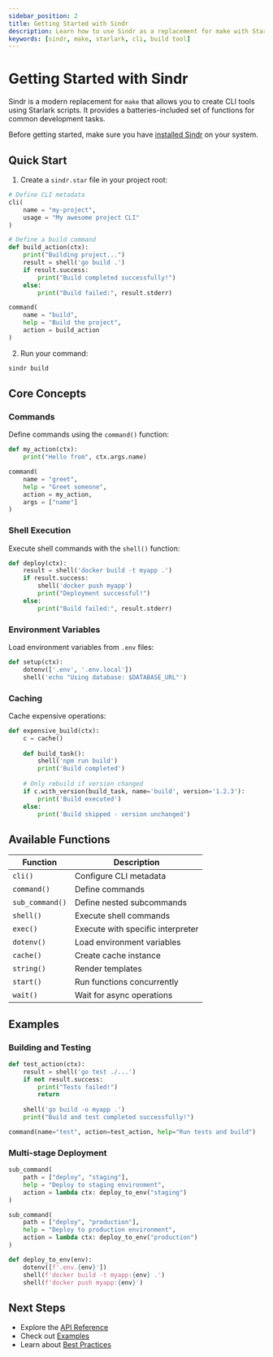 ```yaml
---
sidebar_position: 2
title: Getting Started with Sindr
description: Learn how to use Sindr as a replacement for make with Starlark scripts
keywords: [sindr, make, starlark, cli, build tool]
---
```


# Getting Started with Sindr

Sindr is a modern replacement for `make` that allows you to create CLI tools using Starlark scripts. It provides a batteries-included set of functions for common development tasks.

Before getting started, make sure you have [installed Sindr](./installation.md) on your system.

## Quick Start

1. Create a `sindr.star` file in your project root:

```python
# Define CLI metadata
cli(
    name = "my-project",
    usage = "My awesome project CLI"
)

# Define a build command
def build_action(ctx):
    print("Building project...")
    result = shell('go build .')
    if result.success:
        print("Build completed successfully!")
    else:
        print("Build failed:", result.stderr)

command(
    name = "build",
    help = "Build the project",
    action = build_action
)
```

2. Run your command:

```bash
sindr build
```

## Core Concepts

### Commands
Define commands using the `command()` function:

```python
def my_action(ctx):
    print("Hello from", ctx.args.name)

command(
    name = "greet",
    help = "Greet someone",
    action = my_action,
    args = ["name"]
)
```

### Shell Execution
Execute shell commands with the `shell()` function:

```python
def deploy(ctx):
    result = shell('docker build -t myapp .')
    if result.success:
        shell('docker push myapp')
        print("Deployment successful!")
    else:
        print("Build failed:", result.stderr)
```

### Environment Variables
Load environment variables from `.env` files:

```python
def setup(ctx):
    dotenv(['.env', '.env.local'])
    shell('echo "Using database: $DATABASE_URL"')
```

### Caching
Cache expensive operations:

```python
def expensive_build(ctx):
    c = cache()
    
    def build_task():
        shell('npm run build')
        print('Build completed')
    
    # Only rebuild if version changed
    if c.with_version(build_task, name='build', version='1.2.3'):
        print('Build executed')
    else:
        print('Build skipped - version unchanged')
```

## Available Functions

| Function | Description |
|----------|-------------|
| `cli()` | Configure CLI metadata |
| `command()` | Define commands |
| `sub_command()` | Define nested subcommands |
| `shell()` | Execute shell commands |
| `exec()` | Execute with specific interpreter |
| `dotenv()` | Load environment variables |
| `cache()` | Create cache instance |
| `string()` | Render templates |
| `start()` | Run functions concurrently |
| `wait()` | Wait for async operations |

## Examples

### Building and Testing
```python
def test_action(ctx):
    result = shell('go test ./...')
    if not result.success:
        print("Tests failed!")
        return
    
    shell('go build -o myapp .')
    print("Build and test completed successfully!")

command(name="test", action=test_action, help="Run tests and build")
```

### Multi-stage Deployment
```python
sub_command(
    path = ["deploy", "staging"],
    help = "Deploy to staging environment",
    action = lambda ctx: deploy_to_env("staging")
)

sub_command(
    path = ["deploy", "production"],
    help = "Deploy to production environment", 
    action = lambda ctx: deploy_to_env("production")
)

def deploy_to_env(env):
    dotenv([f'.env.{env}'])
    shell(f'docker build -t myapp:{env} .')
    shell(f'docker push myapp:{env}')
```

## Next Steps

- Explore the [API Reference](./api-reference.md)
- Check out [Examples](./examples.md)
- Learn about [Best Practices](./best-practices.md)